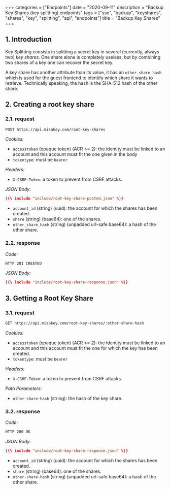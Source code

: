 +++
categories = ["Endpoints"]
date = "2020-09-11"
description = "Backup Key Shares (key splitting) endpoints"
tags = ["sso", "backup", "keyshares", "shares", "key", "splitting", "api", "endpoints"]
title = "Backup Key Shares"
+++

## 1. Introduction

Key Splitting consists in splitting a secret key in several (currently, always two) *key shares*.
One share alone is completely useless, but by combining two shares of a key one can recover the secret key.

A key share has another attribute than its value,
it has an `other_share_hash` which is used for the guest frontend to identify which share it wants to retrieve.
Technically speaking, the hash is the SHA-512 hash of the other share.

## 2. Creating a root key share

### 2.1. request

```bash
POST https://api.misakey.com/root-key-shares
```

_Cookies:_
- `accesstoken` (opaque token) (ACR >= 2): the identity must be linked to an account and this account must fit the one given in the body
- `tokentype`: must be `bearer`

_Headers:_
- `X-CSRF-Token`: a token to prevent from CSRF attacks.

_JSON Body:_
```json
{{% include "include/root-key-share-posted.json" %}}
```

- `account_id` (string) (uuid): the account for which the shares has been created.
- `share` (string) (base64): one of the shares.
- `other_share_hash` (string) (unpadded url-safe base64): a hash of the other share.

### 2.2. response

_Code:_
```bash
HTTP 201 CREATED
```

_JSON Body:_
```json
{{% include "include/root-key-share-response.json" %}}
```

## 3. Getting a Root Key Share

### 3.1. request

```bash
GET https://api.misakey.com/root-key-shares/:other-share-hash
```

_Cookies:_
- `accesstoken` (opaque token) (ACR >= 2): the identity must be linked to an account and this account must fit the one for which the key has been created.
- `tokentype`: must be `bearer`

_Headers:_
- `X-CSRF-Token`: a token to prevent from CSRF attacks.

_Path Parameters:_
- `other-share-hash` (string): the hash of the key share.


### 3.2. response

_Code:_
```bash
HTTP 200 OK
```

_JSON Body:_
```json
{{% include "include/root-key-share-response.json" %}}
```

- `account_id` (string) (uuid): the account for which the shares has been created.
- `share` (string) (base64): one of the shares.
- `other-share-hash` (string) (unpadded url-safe base64): a hash of the other share.
